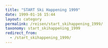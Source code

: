 ```yaml
---
title: "START Ski Happening 1999"
date: 1999-01-16 15:44
layout: category
permalink: /reisen/start_skihappening_1999/
taxonomy: start_skihappening_1999
redirect_from:
  - /start_skihappening_1999/
---
```

